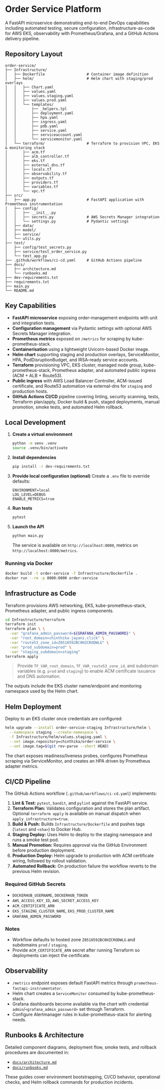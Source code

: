 # Order Service Platform

A FastAPI microservice demonstrating end-to-end DevOps capabilities including automated testing, secure configuration, infrastructure-as-code for AWS EKS, observability with Prometheus/Grafana, and a GitHub Actions delivery pipeline.

## Repository Layout

```
order-service/
├── Infrastructure/
│   ├── Dockerfile                   # Container image definition
│   ├── helm/                        # Helm chart with staging/prod overlays
│   │   ├── Chart.yaml
│   │   ├── values.yaml
│   │   ├── values.staging.yaml
│   │   ├── values.prod.yaml
│   │   └── templates/
│   │       ├── _helpers.tpl
│   │       ├── deployment.yaml
│   │       ├── hpa.yaml
│   │       ├── ingress.yaml
│   │       ├── pdb.yaml
│   │       ├── service.yaml
│   │       ├── serviceaccount.yaml
│   │       └── servicemonitor.yaml
│   └── terraform/                   # Terraform to provision VPC, EKS & monitoring stack
│       ├── acm.tf
│       ├── alb_controller.tf
│       ├── eks.tf
│       ├── external_dns.tf
│       ├── locals.tf
│       ├── observability.tf
│       ├── outputs.tf
│       ├── providers.tf
│       ├── variables.tf
│       └── vpc.tf
├── src/
│   ├── app.py                       # FastAPI application with Prometheus instrumentation
│   ├── config/
│   │   ├── __init__.py
│   │   ├── secrets.py               # AWS Secrets Manager integration
│   │   └── settings.py              # Pydantic settings
│   ├── data/
│   ├── model/
│   ├── service/
│   └── utils.py
├── test/
│   ├── config/test_secrets.py
│   ├── service/test_order_service.py
│   └── test_app.py
├── .github/workflows/ci-cd.yaml     # GitHub Actions pipeline
├── docs/
│   ├── architecture.md
│   └── runbooks.md
├── dev-requirements.txt
├── requirements.txt
├── main.py
└── README.md
```

## Key Capabilities

- **FastAPI microservice** exposing order-management endpoints with unit and integration tests.
- **Configuration management** via Pydantic settings with optional AWS Secrets Manager integration.
- **Prometheus metrics** exposed on `/metrics` for scraping by kube-prometheus-stack.
- **Containerisation** using a lightweight Uvicorn-based Docker image.
- **Helm chart** supporting staging and production overlays, ServiceMonitor, HPA, PodDisruptionBudget, and IRSA-ready service accounts.
- **Terraform** provisioning VPC, EKS cluster, managed node group, kube-prometheus-stack, Prometheus adapter, and automated public ingress (ACM + ALB + Route53).
- **Public ingress** with AWS Load Balancer Controller, ACM-issued certificate, and Route53 automation via external-dns for `staging` and production hosts.
- **GitHub Actions CI/CD** pipeline covering linting, security scanning, tests, Terraform plan/apply, Docker build & push, staged deployments, manual promotion, smoke tests, and automated Helm rollback.

## Local Development

1. **Create a virtual environment**
   ```bash
   python -m venv .venv
   source .venv/bin/activate
   ```
2. **Install dependencies**
   ```bash
   pip install -r dev-requirements.txt
   ```
3. **Provide local configuration (optional)**
   Create a `.env` file to override defaults:
   ```env
   ENVIRONMENT=local
   LOG_LEVEL=DEBUG
   ENABLE_METRICS=true
   ```
4. **Run tests**
   ```bash
   pytest
   ```
5. **Launch the API**
   ```bash
   python main.py
   ```
   The service is available on `http://localhost:8000`, metrics on `http://localhost:8000/metrics`.

### Running via Docker

```bash
docker build -t order-service -f Infrastructure/Dockerfile .
docker run --rm -p 8000:8000 order-service
```

## Infrastructure as Code

Terraform provisions AWS networking, EKS, kube-prometheus-stack, Prometheus adapter, and public ingress components.

```bash
cd Infrastructure/terraform
terraform init
terraform plan \ \
  -var "grafana_admin_password=${GRAFANA_ADMIN_PASSWORD}" \
  -var "root_domain=chinthika-jayani.click" \
  -var "route53_zone_id=Z0510592BC0HZCRODWLG" \
  -var "prod_subdomain=prod" \
  -var "staging_subdomain=staging"
terraform apply
```

> Provide `TF_VAR_root_domain`, `TF_VAR_route53_zone_id`, and subdomain variables (e.g. `prod` and `staging`) to enable
> ACM certificate issuance and DNS automation.

The outputs include the EKS cluster name/endpoint and monitoring namespace used by the Helm chart.

## Helm Deployment

Deploy to an EKS cluster once credentials are configured:

```bash
helm upgrade --install order-service-staging Infrastructure/helm \
  --namespace staging --create-namespace \
  -f Infrastructure/helm/values.staging.yaml \
  --set image.repository=chinthika/order-service \
  --set image.tag=$(git rev-parse --short HEAD)
```

The chart exposes readiness/liveness probes, configures Prometheus scraping via ServiceMonitor, and creates an HPA driven by Prometheus adapter metrics.

## CI/CD Pipeline

The GitHub Actions workflow (`.github/workflows/ci-cd.yaml`) implements:

1. **Lint & Test:** `pytest`, `bandit`, and `pylint` against the FastAPI service.
2. **Terraform Plan:** Validates configuration and stores the plan artifact. Optional `terraform apply` is available on manual dispatch when `apply_infrastructure=true`.
3. **Build & Push:** Builds `Infrastructure/Dockerfile` and pushes tags (`latest` and `<sha>`) to Docker Hub.
4. **Staging Deploy:** Uses Helm to deploy to the staging namespace and runs a smoke test pod.
5. **Manual Promotion:** Requires approval via the GitHub Environment before production deployment.
6. **Production Deploy:** Helm upgrade to production with ACM certificate wiring, followed by rollout validation.
7. **Automated Rollback:** On production failure the workflow reverts to the previous Helm revision.

### Required GitHub Secrets

- `DOCKERHUB_USERNAME`, `DOCKERHUB_TOKEN`
- `AWS_ACCESS_KEY_ID`, `AWS_SECRET_ACCESS_KEY`
- `ACM_CERTIFICATE_ARN`
- `EKS_STAGING_CLUSTER_NAME`, `EKS_PROD_CLUSTER_NAME`
- `GRAFANA_ADMIN_PASSWORD`

### Notes

- Workflow defaults to hosted zone `Z0510592BC0HZCRODWLG` and subdomains `prod` / `staging`.
- Provide `ACM_CERTIFICATE_ARN` secret after running Terraform so deployments can inject the certificate.

## Observability

- `/metrics` endpoint exposes default FastAPI metrics through `prometheus-fastapi-instrumentator`.
- Helm chart creates a `ServiceMonitor` consumed by kube-prometheus-stack.
- Grafana dashboards become available via the chart with credential `admin`/`<grafana_admin_password>` set through Terraform.
- Configure Alertmanager rules in kube-prometheus-stack for alerting needs.

## Runbooks & Architecture

Detailed component diagrams, deployment flow, smoke tests, and rollback procedures are documented in:

- [`docs/architecture.md`](docs/architecture.md)
- [`docs/runbooks.md`](docs/runbooks.md)

These guides cover environment bootstrapping, CI/CD behavior, operational checks, and Helm rollback commands for production incidents.
